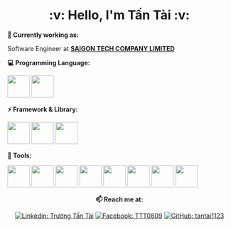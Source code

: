 <h1 align= "center"><b>:v: Hello, I'm Tấn Tài :v:</b></h1>

**💼 Currently working as:**

Software Engineer at <a href="https://www.saigon-tech.vn/" target="_blank"><b>SAIGON TECH COMPANY LIMITED</b></a>

**:computer: Programming Language:**

<code><a href="https://www.javascript.com/" target="_blank"><img height="50" src="https://www.vectorlogo.zone/logos/javascript/javascript-vertical.svg"></a></code>
<code><a href="https://www.php.net/" target="_blank"><img height="50" src="https://www.vectorlogo.zone/logos/php/php-icon.svg"></a></code>

**:zap: Framework & Library:**

<code><a href="https://nodejs.org/en/" target="_blank"><img height="50" src="https://www.vectorlogo.zone/logos/nodejs/nodejs-horizontal.svg"></a></code>
<code><a href="https://expressjs.com/" target="_blank"><img height="50" src="https://www.vectorlogo.zone/logos/expressjs/expressjs-ar21.svg"></a></code>
<code><a href="https://laravel.com/" target="_blank"><img height="50" src="https://www.vectorlogo.zone/logos/laravel/laravel-ar21.svg"></a></code>

**:wrench: Tools:**

<code><a href="https://www.docker.com/" target="_blank"><img height="50" src="https://www.vectorlogo.zone/logos/docker/docker-official.svg"></a></code>
<code><a href="https://git-scm.com/" target="_blank"><img height="50" src="https://www.vectorlogo.zone/logos/git-scm/git-scm-ar21.svg"></a></code>
<code><a href="https://github.com/" target="_blank"><img height="50" src="https://www.vectorlogo.zone/logos/github/github-ar21.svg"></a></code>
<code><a href="https://about.gitlab.com/" target="_blank"><img height="50" src="https://www.vectorlogo.zone/logos/gitlab/gitlab-ar21.svg"></a></code>
<code><a href="https://www.postman.com/" target="_blank"><img height="50" src="https://www.vectorlogo.zone/logos/getpostman/getpostman-ar21.svg"></a></code>
<code><a href="https://aws.amazon.com/" target="_blank"><img height="50" src="https://www.vectorlogo.zone/logos/amazon_aws/amazon_aws-ar21.svg"></a></code>
<code><a href="https://cloud.google.com/" target="_blank"><img height="50" src="https://www.vectorlogo.zone/logos/google_cloud/google_cloud-ar21.svg"></a></code>
<code><a href="https://trello.com/" target="_blank"><img height="50" src="https://www.vectorlogo.zone/logos/trello/trello-ar21.svg"></a></code>

<div align="center">

**📫 Reach me at:**<br>

[![Linkedin: Trương Tấn Tài](https://img.shields.io/badge/-tantai0809-blue?style=plastic&logo=Linkedin&logoColor=white&link=https://www.linkedin.com/in/Mohitp98/)](https://www.linkedin.com/in/tantai0809/)
[![Facebook: TTT0809](https://img.shields.io/badge/-Facebook-2CA5E0?style=plastic&logo=facebook&logoColor=white)](https://www.facebook.com/TTT0809/)
[![GitHub: tantai1123](https://img.shields.io/badge/-tantai1123-white?style=plastic&logo=Github&logoColor=white&link=https://www.github.com/tantai1123/)](https://github.com/tantai1123)

<!-- <div align="center">

![visitors](https://visitor-badge.glitch.me/badge?page_id=Mohitp98.visitor-badge)

</div>   -->